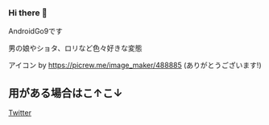 ### Hi there 👋
AndroidGo9です

男の娘やショタ、ロリなど色々好きな変態

アイコン by
https://picrew.me/image_maker/488885
(ありがとうございます!)
## 用がある場合はこ↑こ↓
[Twitter](https://twitter.com/AndroidGo9)

<!--
**AndroidGo9/AndroidGo9** is a ✨ _special_ ✨ repository because its `README.md` (this file) appears on your GitHub profile.

Here are some ideas to get you started:

- 🔭 I’m currently working on ...
- 🌱 I’m currently learning ...
- 👯 I’m looking to collaborate on ...
- 🤔 I’m looking for help with ...
- 💬 Ask me about ...
- 📫 How to reach me: ...
- 😄 Pronouns: ...
- ⚡ Fun fact: ...
-->

